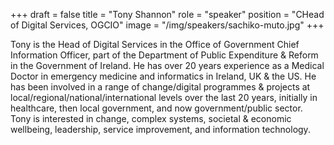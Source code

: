 +++
draft = false
title = "Tony Shannon"
role = "speaker"
position = "CHead of Digital Services, OGCIO"
image = "/img/speakers/sachiko-muto.jpg"
+++

Tony is the Head of Digital Services in the Office of Government Chief Information Officer, part of the Department of Public Expenditure & Reform in the Government of Ireland. He has over 20 years experience as a Medical Doctor in emergency medicine and informatics in Ireland, UK & the US. He has been involved in a range of change/digital programmes & projects at local/regional/national/international levels over the last 20 years, initially in healthcare, then local government, and now government/public sector. Tony is interested in change, complex systems, societal & economic wellbeing, leadership, service improvement, and information technology.